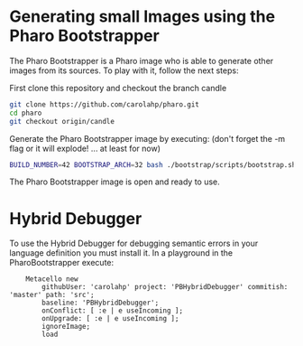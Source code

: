 # Generating small Images using the Pharo Bootstrapper
The Pharo Bootstrapper is a Pharo image who is able to generate other images from its sources. To play with it, follow the next steps:


First clone this repository and checkout the branch candle 
```bash
git clone https://github.com/carolahp/pharo.git
cd pharo
git checkout origin/candle
```

Generate the Pharo Bootstrapper image by executing: 
(don't forget the -m flag or it will explode! ... at least for now)
```bash
BUILD_NUMBER=42 BOOTSTRAP_ARCH=32 bash ./bootstrap/scripts/bootstrap.sh -m
```

The Pharo Bootstrapper image is open and ready to use.

# Hybrid Debugger

To use the Hybrid Debugger for debugging semantic errors in your language definition you must install it.
In a playground in the PharoBootstrapper execute:
```Smalltalk
    Metacello new
        githubUser: 'carolahp' project: 'PBHybridDebugger' commitish: 'master' path: 'src';
        baseline: 'PBHybridDebugger';
        onConflict: [ :e | e useIncoming ];
        onUpgrade: [ :e | e useIncoming ];
        ignoreImage;
        load
```

